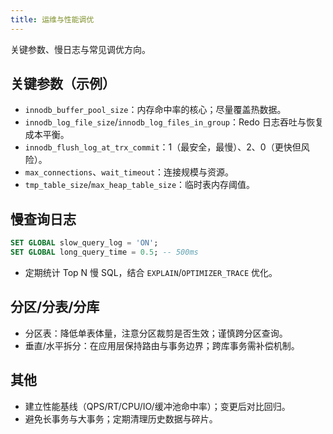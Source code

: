 ```yaml
---
title: 运维与性能调优
---
```


关键参数、慢日志与常见调优方向。

## 关键参数（示例）

- `innodb_buffer_pool_size`：内存命中率的核心；尽量覆盖热数据。
- `innodb_log_file_size`/`innodb_log_files_in_group`：Redo 日志吞吐与恢复成本平衡。
- `innodb_flush_log_at_trx_commit`：1（最安全，最慢）、2、0（更快但风险）。
- `max_connections`、`wait_timeout`：连接规模与资源。
- `tmp_table_size`/`max_heap_table_size`：临时表内存阈值。

## 慢查询日志

```sql
SET GLOBAL slow_query_log = 'ON';
SET GLOBAL long_query_time = 0.5; -- 500ms
```

- 定期统计 Top N 慢 SQL，结合 `EXPLAIN`/`OPTIMIZER_TRACE` 优化。

## 分区/分表/分库

- 分区表：降低单表体量，注意分区裁剪是否生效；谨慎跨分区查询。
- 垂直/水平拆分：在应用层保持路由与事务边界；跨库事务需补偿机制。

## 其他

- 建立性能基线（QPS/RT/CPU/IO/缓冲池命中率）；变更后对比回归。
- 避免长事务与大事务；定期清理历史数据与碎片。

